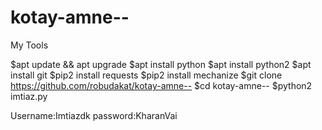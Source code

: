 # kotay-amne--

My Tools

$apt update && apt upgrade
$apt install python
$apt install python2
$apt install git
$pip2 install requests
$pip2 install mechanize
$git clone https://github.com/robudakat/kotay-amne--
$cd kotay-amne--
$python2 imtiaz.py

Username:Imtiazdk
password:KharanVai

